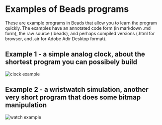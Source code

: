 # Examples of Beads programs

These are example programs in Beads that allow you to learn the program quickly.
The examples have an annotated code form (in markdown .md form), the raw source (.beads), and perhaps compiled versions (.html for browser, and .air for Adobe Adir Desktop format). 

## Example 1 - a simple analog clock, about the shortest program you can possibely build

![clock example](http://magicmouse.com/beads/examples/clock_screenshot_anim.gif)

## Example 2 - a wristwatch simulation, another very short program that does some bitmap manipulation

![watch example](http://magicmouse.com/beads/examples/watch_example_animated.gif)


